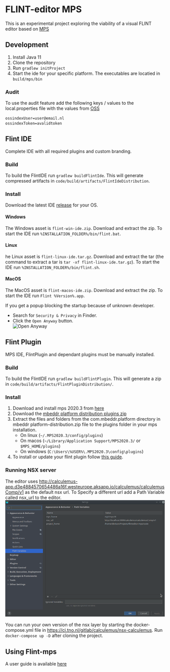 # FLINT-editor MPS

This is an experimental project exploring the viability of a visual FLINT editor based on [MPS](https://www.jetbrains.com/mps/)
## Development
1. Install Java 11
2. Clone the repository
3. Run `gradlew initProject`
4. Start the ide for your specific platform. The executables are locatied in `build/mps/bin`

### Audit
To use the audit feature add the following keys / values to the local.properties file with the values from [OSS](https://ossindex.sonatype.org/user/settings)
```aidl
ossindexUser=user@email.nl
ossindexToken=avalidtoken
```

## Flint IDE
Complete IDE with all required plugins and custom branding.
 
### Build
To build the FlintIDE run `gradlew buildFlintIde`. This will generate compressed artifacts in `code/build/artifacts/FlintIdeDistribution`.

### Install
Download the latest IDE [release](https://github.com/discipl/flinteditor-mps/releases) for your OS.

#### Windows
The Windows asset is `flint-win-ide.zip`. Download and extract the zip. To start the IDE run `%INSTALLATION_FOLDER%/bin/flint.bat`.

#### Linux
he Linux asset is `flint-linux-ide.tar.gz`. Download and extract the tar (the command to extract a tar is `tar -xf flint-linux-ide.tar.gz`). To start the IDE run `%INSTALLATION_FOLDER%/bin/flint.sh`.

#### MacOS
The MacOS asset is `flint-macos-ide.zip`. Download and extract the zip. To start the IDE run `Flint %Version%.app`. 

If you get a popup blocking the startup because of unknown developer. 
 - Search for `Security & Privacy` in Finder.
 - Click the `Open Anyway` button.    
![Open Anyway](docs/images/run-not-know-macos.png)


## Flint Plugin
MPS IDE, FlintPlugin and dependant plugins must be manually installed. 
### Build
To build the FlintIDE run `gradlew buildFlintPlugin`. This will generate a zip in `code/build/artifacts/FlintPluginDistribution/`.

### Install
1. Download and install mps 2020.3 from [here](https://www.jetbrains.com/mps/download/previous.html)
2. Download the [mbeddr platform distribution plugins zip](https://projects.itemis.de/nexus/content/repositories/mbeddr/com/mbeddr/platform/2020.3.22810.b4ed033/platform-2020.3.22810.b4ed033.zip)	
3. Extract the files and folders from the com.mbeddr.platform directory in mbeddr platform-distribution.zip file to the plugins folder in your mps installation.
   - On linux  (`~/.MPS2020.3/config/plugins`)
   - On macos  (`~/Library/Application Support/MPS2020.3/` or `$MPS_HOME/plugins`)
   - On windows  (`C:\Users\%USER%\.MPS2020.3\config\plugins`)
4. To install or update your flint plugin follow [this guide](docs/PLUGIN_UPDATE_GUIDE.md). 


### Running NSX server
The editor uses http://calculemus-app.d3e4884570654486a16f.westeurope.aksapp.io/calculemus/calculemusComp/v1 as the default nsx url.
To Specify a different url add a Path Variable called nsx_url to the editor. 
![Path Variables](docs/images/path_variables.png)


You can run your own version of the nsx layer by starting the docker-compose.yml file in https://ci.tno.nl/gitlab/calculemus/nsx-calculemus. Run 
`docker-compose up -D` after cloning the project.

## Using Flint-mps
A user guide is available [here](docs/USER_GUIDE.md)
